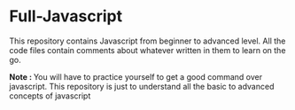 # Full-Javascript
This repository contains Javascript from beginner to advanced level. All the code files contain comments about whatever written in them to learn on the go.

<strong>
  Note :
</strong>
  You will have to practice yourself to get a good command over javascript. This repository is just to understand all the basic to advanced concepts of   javascript 
